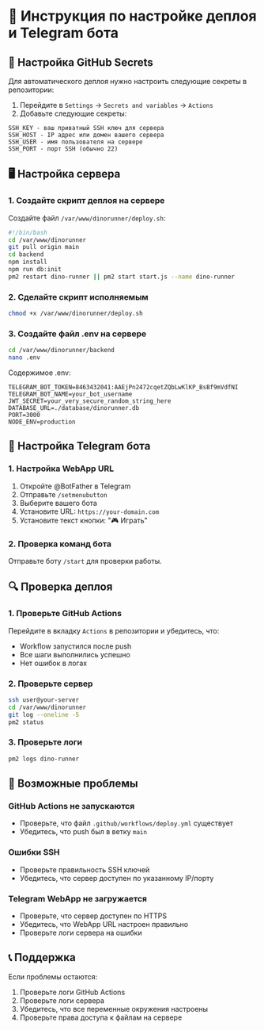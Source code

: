 # 🚀 Инструкция по настройке деплоя и Telegram бота

## 🔑 Настройка GitHub Secrets

Для автоматического деплоя нужно настроить следующие секреты в репозитории:

1. Перейдите в `Settings` → `Secrets and variables` → `Actions`
2. Добавьте следующие секреты:

```
SSH_KEY - ваш приватный SSH ключ для сервера
SSH_HOST - IP адрес или домен вашего сервера
SSH_USER - имя пользователя на сервере
SSH_PORT - порт SSH (обычно 22)
```

## 🖥️ Настройка сервера

### 1. Создайте скрипт деплоя на сервере

Создайте файл `/var/www/dinorunner/deploy.sh`:

```bash
#!/bin/bash
cd /var/www/dinorunner
git pull origin main
cd backend
npm install
npm run db:init
pm2 restart dino-runner || pm2 start start.js --name dino-runner
```

### 2. Сделайте скрипт исполняемым

```bash
chmod +x /var/www/dinorunner/deploy.sh
```

### 3. Создайте файл .env на сервере

```bash
cd /var/www/dinorunner/backend
nano .env
```

Содержимое .env:
```env
TELEGRAM_BOT_TOKEN=8463432041:AAEjPn2472cqetZQbLwKlKP_BsBf9mVdfNI
TELEGRAM_BOT_NAME=your_bot_username
JWT_SECRET=your_very_secure_random_string_here
DATABASE_URL=./database/dinorunner.db
PORT=3000
NODE_ENV=production
```

## 🤖 Настройка Telegram бота

### 1. Настройка WebApp URL

1. Откройте @BotFather в Telegram
2. Отправьте `/setmenubutton`
3. Выберите вашего бота
4. Установите URL: `https://your-domain.com`
5. Установите текст кнопки: "🎮 Играть"

### 2. Проверка команд бота

Отправьте боту `/start` для проверки работы.

## 🔍 Проверка деплоя

### 1. Проверьте GitHub Actions

Перейдите в вкладку `Actions` в репозитории и убедитесь, что:
- Workflow запустился после push
- Все шаги выполнились успешно
- Нет ошибок в логах

### 2. Проверьте сервер

```bash
ssh user@your-server
cd /var/www/dinorunner
git log --oneline -5
pm2 status
```

### 3. Проверьте логи

```bash
pm2 logs dino-runner
```

## 🚨 Возможные проблемы

### GitHub Actions не запускаются
- Проверьте, что файл `.github/workflows/deploy.yml` существует
- Убедитесь, что push был в ветку `main`

### Ошибки SSH
- Проверьте правильность SSH ключей
- Убедитесь, что сервер доступен по указанному IP/порту

### Telegram WebApp не загружается
- Проверьте, что сервер доступен по HTTPS
- Убедитесь, что WebApp URL настроен правильно
- Проверьте логи сервера на ошибки

## 📞 Поддержка

Если проблемы остаются:
1. Проверьте логи GitHub Actions
2. Проверьте логи сервера
3. Убедитесь, что все переменные окружения настроены
4. Проверьте права доступа к файлам на сервере
